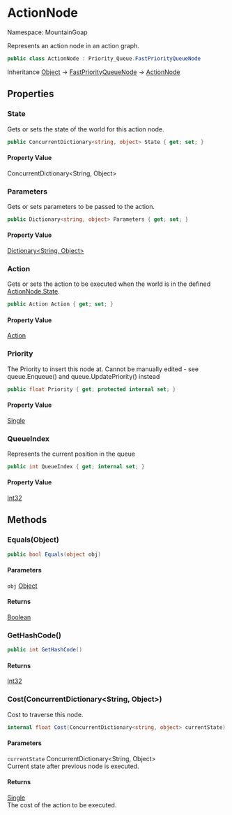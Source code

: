 # ActionNode

Namespace: MountainGoap

Represents an action node in an action graph.

```csharp
public class ActionNode : Priority_Queue.FastPriorityQueueNode
```

Inheritance [Object](https://docs.microsoft.com/en-us/dotnet/api/system.object) → [FastPriorityQueueNode](./priority_queue.fastpriorityqueuenode.md) → [ActionNode](./mountaingoap.actionnode.md)

## Properties

### **State**

Gets or sets the state of the world for this action node.

```csharp
public ConcurrentDictionary<string, object> State { get; set; }
```

#### Property Value

ConcurrentDictionary&lt;String, Object&gt;<br>

### **Parameters**

Gets or sets parameters to be passed to the action.

```csharp
public Dictionary<string, object> Parameters { get; set; }
```

#### Property Value

[Dictionary&lt;String, Object&gt;](https://docs.microsoft.com/en-us/dotnet/api/system.collections.generic.dictionary-2)<br>

### **Action**

Gets or sets the action to be executed when the world is in the defined [ActionNode.State](./mountaingoap.actionnode.md#state).

```csharp
public Action Action { get; set; }
```

#### Property Value

[Action](./mountaingoap.action.md)<br>

### **Priority**

The Priority to insert this node at.
 Cannot be manually edited - see queue.Enqueue() and queue.UpdatePriority() instead

```csharp
public float Priority { get; protected internal set; }
```

#### Property Value

[Single](https://docs.microsoft.com/en-us/dotnet/api/system.single)<br>

### **QueueIndex**

Represents the current position in the queue

```csharp
public int QueueIndex { get; internal set; }
```

#### Property Value

[Int32](https://docs.microsoft.com/en-us/dotnet/api/system.int32)<br>

## Methods

### **Equals(Object)**

```csharp
public bool Equals(object obj)
```

#### Parameters

`obj` [Object](https://docs.microsoft.com/en-us/dotnet/api/system.object)<br>

#### Returns

[Boolean](https://docs.microsoft.com/en-us/dotnet/api/system.boolean)<br>

### **GetHashCode()**

```csharp
public int GetHashCode()
```

#### Returns

[Int32](https://docs.microsoft.com/en-us/dotnet/api/system.int32)<br>

### **Cost(ConcurrentDictionary&lt;String, Object&gt;)**

Cost to traverse this node.

```csharp
internal float Cost(ConcurrentDictionary<string, object> currentState)
```

#### Parameters

`currentState` ConcurrentDictionary&lt;String, Object&gt;<br>
Current state after previous node is executed.

#### Returns

[Single](https://docs.microsoft.com/en-us/dotnet/api/system.single)<br>
The cost of the action to be executed.
